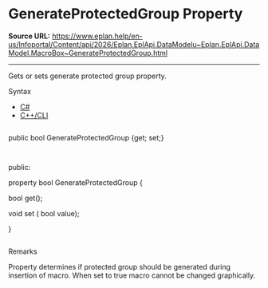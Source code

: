 # GenerateProtectedGroup Property

**Source URL:** https://www.eplan.help/en-us/Infoportal/Content/api/2026/Eplan.EplApi.DataModelu~Eplan.EplApi.DataModel.MacroBox~GenerateProtectedGroup.html

---

Gets or sets generate protected group property.

Syntax

- [C#](#i-syntax-CS)
- [C++/CLI](#i-syntax-CPP2005)

```
```
public bool GenerateProtectedGroup {get; set;}
```
```

```
```
public:

property bool GenerateProtectedGroup {

   bool get();

   void set (    bool value);

}
```
```

Remarks

Property determines if protected group should be generated during insertion of macro. When set to true macro cannot be changed graphically.
